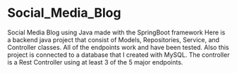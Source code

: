 # Social_Media_Blog
Social Media Blog using Java made with the SpringBoot framework
Here is a backend java project that consist of Models, Repositories, Service, and Controller classes. All of the endpoints work and have been tested. Also this project is connected to a database that I created with MySQL. The controller is a Rest Controller using at least 3 of the 5 major endpoints. 
